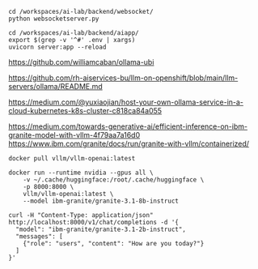 


```
cd /workspaces/ai-lab/backend/websocket/
python websocketserver.py 
```


```
cd /workspaces/ai-lab/backend/aiapp/
export $(grep -v '^#' .env | xargs)
uvicorn server:app --reload
```



https://github.com/williamcaban/ollama-ubi

https://github.com/rh-aiservices-bu/llm-on-openshift/blob/main/llm-servers/ollama/README.md


https://medium.com/@yuxiaojian/host-your-own-ollama-service-in-a-cloud-kubernetes-k8s-cluster-c818ca84a055


https://medium.com/towards-generative-ai/efficient-inference-on-ibm-granite-model-with-vllm-4f79aa7a16d0
https://www.ibm.com/granite/docs/run/granite-with-vllm/containerized/

```
docker pull vllm/vllm-openai:latest

docker run --runtime nvidia --gpus all \
    -v ~/.cache/huggingface:/root/.cache/huggingface \
    -p 8000:8000 \
    vllm/vllm-openai:latest \
    --model ibm-granite/granite-3.1-8b-instruct

curl -H "Content-Type: application/json" http://localhost:8000/v1/chat/completions -d '{
  "model": "ibm-granite/granite-3.1-2b-instruct",
  "messages": [
    {"role": "users", "content": "How are you today?"}
  ]
}'
```